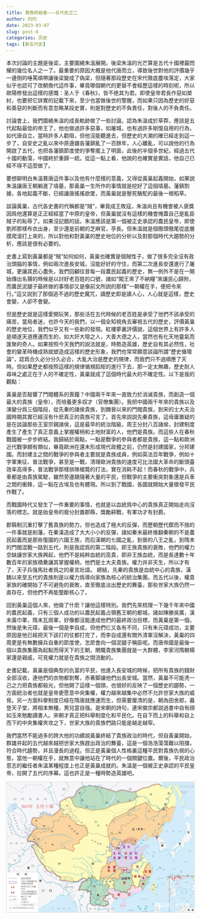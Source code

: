 ```yaml
---
title: 貴族終結者———五代史之二
author: 灼灼
date: 2023-03-07
slug: post-6
categories: 历史
tags: [新五代史]
---
```


本次討論的主題是後梁，主要圍繞朱溫展開。後梁朱溫的光芒算是五代十國裡最閃耀的幾位名人之一了。最重要的原因大概是他代唐而立，導致後世對他的評價幾乎一邊倒的唾罵順帶讓後梁變成了偽梁，但隨著那段歷史在宋代徹底塵埃落定，大家似乎也認可了改朝換代這件事，畢竟哪個朝代的更替不會經歷這樣的時刻呢，所以歐陽修發出這樣的感慨：圣人于《春秋》，皆不绝其为君。即使皇帝君長作惡如桀紂，也要把它詳實的記載下來，至少也當做後世的警醒，而如果只因為歷史的好惡和善惡的判斷而有意忽略某段史實，則是對歷史的不負責任，對後人的不負責任。

討論會上，我們圍繞朱溫的成長軌跡做了一些討論，認為朱溫成於草莽，應該是五代起點最低的帝王了，他也做過許多惡事，如屠城，也有過許多剛愎自用的行為，如代唐自立，當時許多人勸阻，但他沒能聽進去，但歷史的大潮的確已經走到這一步了，自安史之亂以來中原邊疆各藩鎮亂了一百餘年，人心離亂，可以說他的行為開啟了五代，也把各藩鎮節度使的爭奪擺上了明面，此後的半個多世紀，經過五代十國的動蕩，中國終於重歸一統。從這一點上看，他說的也確實是實話，他自己已經不得不這麼做了。

要想聊明白朱溫篡唐這件事以及他有什麼樣的意義，又得從黃巢起義開始，如果説朱溫讓唐王朝躺進了墳墓，那黃巢一生所作的事情就是挖好了這個墳墓。藩鎮割據，各地起義不斷，已經讓唐搖搖欲墜，而黃巢就是壓死駱駝的最後一根稻草。

談論黃巢，古代各史書的代稱都是“賊”，畢竟成王敗寇，朱溫尚且有機會被人褒獎因爲他還算是正正經經當了中原的皇帝，但黃巢就沒有這樣的機會掩蓋自己是亂臣賊子的恥辱了。如果沒記錯的話，朱溫應該是第一個被正史承認的農民皇帝，即使劉邦那樣布衣出身，至少還是前朝的芝麻官，亭長。但朱溫就是個徹頭徹尾從底層摸爬滾打上來的，所以對他和對黃巢的歷史地位的分析以及對那個時代大趨勢的分析，應該是很有必要的。

史書上寫到黃巢都是“賊”如何如何，黃巢也確實是個賊性子，做了很多完全沒有政治頭腦的事情，例如兩次進長安城，沒能好好的守住，而第二次進長安還進行了屠城，更讓其民心盡失，我們回顧往昔每一段農民起義的歷史，無一例外不是在一開始傳出名聲的時候是以討好老百姓的口號，諸如“闖王來了不納糧”來讓民心歸附，而農民泥腿子最終做的事情卻又是像前文所説的那樣“一朝權在手，便把令來行。”這又説到了那個逃不過的歷史魔咒，讀歷史即是讀人心，人心就是這樣，歷史會變，人卻不會變。

但是歷史就是這樣愛開玩笑，那些活在五代時候的老百姓是承受了他們不該承受的痛苦，當局者迷，也許今天的我們，以一個全知視角去審視五代的歷史，評價黃巢的歷史地位，我們似乎又有一些新的發現。紅樓夢裏評價說，這個世界上有許多人是順遂天道應運而生的，如大奸大噁之人，大善大德之人，當然也有化天地靈氣而匯聚的奇人。如果按照今天我們的説法就是，時勢造英雄，歷史自有其必然性，社會的變革時機成熟就塑造成這樣的歷史形象，我們也常常願意談論所謂“歷史循環論”，認爲合久必分分久必合，大亂大治是歷史的規律，而我們只不過順應了天時。但如果歷史都按照這樣的規律循規蹈矩的進行下去，那一定太無趣，歷史耐人尋味之處正在于人的不確定性，黃巢就成了這個時代最大的不確定性。以下是我的觀點：

黃巢是否敲響了門閥體系的喪鐘？中國兩千年來一直致力於消滅貴族，而創造一個最大的貴族（皇帝），而培養更多奴才（官僚集團）。我把中國兩千年來的貴族以及演變分爲三個階段，從先秦的諸侯貴族，到魏晉以來的門閥貴族，到宋的士大夫治國時期其實已經沒有什麽真正的貴族可言了。首先來説説先秦貴族，這毋庸置疑的是在談論那些王室宗親諸侯，這是最早的統治階級，周王分封八百諸侯，封建制度產生了產生了真正意義上掌握權柄和土地財富的人，他們是貴族。而這些人在春秋戰國被一步步終結。我歸結於兩點，一點是戰爭的參與者都是貴族，這一點和歐洲近代戰爭頗有類似，畢竟歐洲在還未形成現代政體之前，仍然是封建國家，分邦建國。而封建主之間的戰爭的參與者主要就是貴族成員，例如英法百年戰爭，例如十字軍東征、普法戰爭，甚至是一戰，清理歐洲貴族的速度可比法國大革命的斷頭臺效率高得多，普法戰爭那樣排隊槍斃的打法，實在消耗不起！而春秋的戰爭中，兵車都是由貴族駕駛，雖然旁邊跟隨著大量的平民，但戰爭的主要衝突對象還是兵車之間的衝鋒，這一點在古埃及也有體現。所以到了戰國，各國就開始大量徵發平民作戰了。

而戰國時代又發生了一件重要的事情，也就是以血統爲中心的貴族真正開始走向沒落的標志。就是始皇帝的廢分封置郡縣，獎勵耕戰，有軍功才有封爵。

郡縣制沉重打擊了舊貴族的勢力，但也造成了極大的反彈，而歷朝歷代鍥而不捨的一件事就是削藩，在秦漢造成了大大小小的反彈，諸如秦末最終推翻秦朝的不是農民起義而是那些復國的六國王族，而后漢朝的七國之亂，到晉的八王之亂，到隋末的門閥混戰一路到五代，則是我認爲的第二階段。即王族貴族的衰敗，他們的權力空缺讓世家大族興起，他們不是純粹血統的高貴，即非王族血統，而是長達數十年數百年的家族積纍讓其掌握權柄，他們是士大夫貴族。權力并非天生，所以才有了，天子兵强馬壯者爲之的豪言壯語。
總結，先秦的貴族是血統中心的貴族，漢魏以來至五代的貴族則是以權力爲導向家族為核心的統治集團。而五代以後，權貴家族的確開始了不可避免的衰敗，直至徹底淡出歷史的舞臺，那些世家大族仍然一直存在，但他們不再能壟斷核心了。

回到黃巢這個人來，他做了什麽？讓他這樣特別。我們先來梳理一下幾千年來中國的農民起義，只有三個人成功的以農民起義占領舊王朝的都城，諸如陳勝吳廣，漢末黃巾軍，隋末瓦崗軍，好像都沒能達成他們的最終政治目標，而黃巢是第一個，然後是朱元璋，最後一個是李自成，但他們仨又各有不同，只有朱元璋成功，主要原因是他已經把天下該打的仗都打完了，而李自成還有關外清軍沒解決，黃巢的四周更是有無數擁兵自重的節度使，怎麽會向一個泥腿子稱臣呢。而唐帝國是最後一個以貴族集團為起點而得天下的王朝，関隴貴族集團就是一大群體，李家河隋朝楊家還是親戚，可見權力就是在貴族之間流動的。

史書記載，黃巢是個典型的仇富的平民，他進入長安城的時候，把所有貴族的錢財全部沒收，連他們的衣物都剝奪，赤著脚讓他們出長安城。當然，黃巢不可能凴一己之力把貴族都殺光，但他開了這樣一個頭，也很好的反映了一個歷史的趨勢，一方面統治者也就是皇帝更愿意中央集權，權力越來越集中必然不允許世家大族的威脅。另一方面科擧制度已經在隋唐就應運而生，但需要厘清的是，朝為田舍郎，暮登天子堂，將相本無種，男兒當自强。是宋朝的詩句，連宋徽宗都説過書中自有顔如玉來勉勵讀書人。宋朝才真正把科舉制度化和平民化。在自下而上的科舉和自上而下的中央集權夾攻之下，世家大族的貴族們路只能是越走越窄。

我們當然不能過多的誇大他的功績說黃巢終結了貴族政治的時代，但自黃巢開始，群雄并起的五代越來越把世家大族趕出政治的舞臺，這是一個浩浩蕩蕩難以阻擋，符合時代趨勢，并且漫長的過程。但正是黃巢個人性格裏這種平民對貴族仇視的心態，當他一朝權在手，就無意中讓他站在了時代的一個關鍵位置。爾後，平民政治意志的繼任者朱溫某種程度上也正是黃巢成就的。朱溫是一個被正史承認的平民皇帝，拉開了五代的序幕。這也許正是一種時勢造英雄吧。

![五代地圖](https://github.com/shucyc/cyc-starage1/blob/main/五代十国地图.jpeg?raw=true "五代十國地圖")
